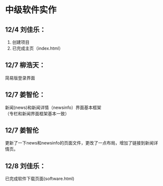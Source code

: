 # 中级软件实作

## 12/4 刘佳乐：   
1. 创建项目  
2. 已完成主页（index.html）

## 12/7 柳浩天：  
 简易版登录界面


## 12/7 姜智伦：  
  新闻(news)和新闻详情（newsinfo）界面基本框架  
  （专栏和新闻界面框架基本一致）
  
## 12/7 姜智伦
更新了一下news和newsinfo的页面文件，更改了一点布局，增加了链接到新闻详情页。


## 12/8 刘佳乐：   
已完成软件下载页面(software.html)
